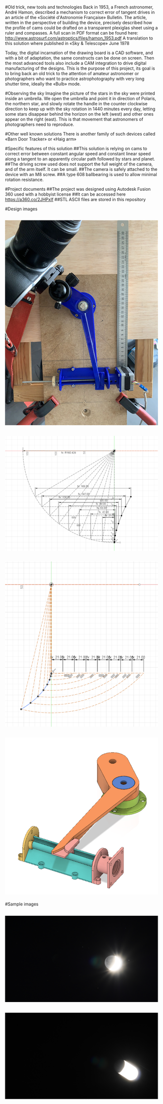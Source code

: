 #Old trick, new tools and technologies
Back in 1953, a French astronomer, André Hamon, described a mechanism to correct error of tangent drives in an article of the «Société d'Astronomie Française» Bulletin.
The article, written in the perspective of building the device, precisely described how the profile of cams could be drafted on a transparent plexiglas sheet using a ruler and compasses. A full scan in PDF format can be found here: http://www.astrosurf.com/astroptics/files/hamon_1953.pdf
A translation to this solution where published in «Sky & Telescope» June 1978

Today, the digital incarnation of the drawing board is a CAD software, and with a bit of adaptation, the same constructs can be done on screen. Then the most advanced tools also include a CAM integration to drive digital manufacturing of the designs.
This is the purpose of this project, its goal is to bring back an old trick to the attention of amateur astronomer or photographers who want to practice astrophotography with very long shutter time, ideally the «Bulb» mode.

#Observing the sky
Imagine the picture of the stars in the sky were printed inside an umbrella. We open the umbrella and point it in direction of Polaris, the northern star, and slowly rotate the handle in the counter clockwise direction to keep up with the sky rotation in 1440 minutes every day, letting some stars disappear behind the horizon on the left (west) and other ones appear on the right (east). This is that movement that astronomers of photographers need to reproduce.

#Other well known solutions
There is another family of such devices called «Barn Door Tracker» or «Haig arm»

#Specific features of this solution
##This solution is relying on cams to correct error between constant angular speed and constant linear speed along a tangent to an apparently circular path followed by stars and planet.
##The driving screw used does not support the full weight of the camera, and of the arm itself. It can be small.
##The camera is safely attached to the device with an M8 screw.
##A type 608 ballbearing is used to allow minimal rotation resistance.

#Project documents
##The project was designed using Autodesk Fusion 360 used with a hobbyist license
##It can be accessed here https://a360.co/2JHPxIf
##STL ASCII files are stored in this repository

#Design images
## ![3D Printed device](/images/setup.jpg)
## ![Hamon's cam transforms](/images/scrolling-cam-profile-sketch.png)
## ![Hamon's arm transform](/images/arm-cam-profile-sketch.png)
## ![Assembly](/images/Assembly.png)

#Sample images
## ![Moonshot](/images/s60-a22-iso125.jpg)
## ![Same picture without drive](/images/no-drive.jpg)
